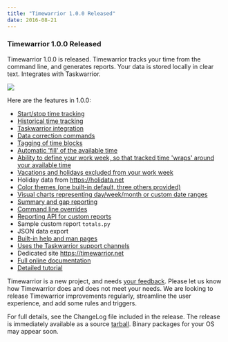 ```yaml
---
title: "Timewarrior 1.0.0 Released"
date: 2016-08-21
---
```


### Timewarrior 1.0.0 Released 

Timewarrior 1.0.0 is released.
Timewarrior tracks your time from the command line, and generates reports.
Your data is stored locally in clear text.
Integrates with Taskwarrior.

![](/images/ti.png)

Here are the features in 1.0.0:

- [Start/stop time tracking](https://timewarrior.net/docs/stopwatch)
- [Historical time tracking](https://timewarrior.net/docs/track)
- [Taskwarrior integration](https://timewarrior.net/docs/taskwarrior)
- [Data correction commands](https://timewarrior.net/docs/corrections)
- [Tagging of time blocks](https://timewarrior.net/docs/tags)
- [Automatic \'fill\' of the available time](https://timewarrior.net/docs/hints)
- [Ability to define your work week, so that tracked time \'wraps\' around your available time](https://timewarrior.net/docs/workweek)
- [Vacations and holidays excluded from your work week](https://timewarrior.net/docs/holidays)
- Holiday data from <https://holidata.net>
- [Color themes (one built-in default, three others provided)](https://timewarrior.net/docs/themes)
- [Visual charts representing day/week/month or custom date ranges](https://timewarrior.net/docs/charts)
- [Summary and gap reporting](https://timewarrior.net/docs/summary)
- [Command line overrides](https://timewarrior.net/docs/overrides)
- [Reporting API for custom reports](https://timewarrior.net/docs/api)
- Sample custom report `totals.py`
- JSON data export
- [Built-in help and man pages](https://timewarrior.net/docs/help)
- [Uses the Taskwarrior support channels](/support)
- Dedicated site <https://timewarrior.net>
- [Full online documentation](https://timewarrior.net/docs)
- [Detailed tutorial](https://timewarrior.net/docs/tutorial)

Timewarrior is a new project, and needs [your feedback](mailto:support@timewarrior.net).
Please let us know how Timewarrior does and does not meet your needs.
We are looking to release Timewarrior improvements regularly, streamline the user experience, and add some rules and triggers.

For full details, see the ChangeLog file included in the release.
The release is immediately available as a source [tarball](/download/timew-1.0.0.tar.gz).
Binary packages for your OS may appear soon.
